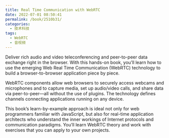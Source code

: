 ```yaml
---
title: Real Time Communication with WebRTC
date: 2022-07-01 08:50:41
permalink: /book/2510b31/
categories:
  - 技术科技
tags:
  - WebRTC
  - 音视频
---
```


Deliver rich audio and video teleconferencing and peer-to-peer data exchange right in the browser. With this hands-on book, you’ll learn how to use the emerging Web Real Time Communication (WebRTC) technology to build a browser-to-browser application piece by piece.

WebRTC components allow web browsers to securely access webcams and microphones and to capture media, set up audio/video calls, and share data via peer-to-peer—all without the use of plugins. The technology defines channels connecting applications running on any device.

This book’s learn-by-example approach is ideal not only for web programmers familiar with JavaScript, but also for real-time application architects who understand the inner workings of Internet protocols and communication paradigms. You’ll learn WebRTC theory and work with exercises that you can apply to your own projects.

<!-- more -->

<BookShelf
album="https://cdn.jsdelivr.net/gh/jonsam-ng/image-hosting@master/oxygen-space/image.3qexj0c2oas0.webp"
title="Real-Time Communication with WebRTC"
author="Salvatore Loreto / Simon Pietro Romano"
intro="Deliver rich audio and video teleconferencing and peer-to-peer data exchange right in the browser. With this hands-on book, you’ll learn how to use the emerging Web Real Time Communication (WebRTC) technology to build a browser-to-browser application piece by piece."
:tags="['WebRTC', '音视频']"
lang="英文"
:pages="163"
link="https://www.aliyundrive.com/s/ekkRMHwM98f"
douban="https://book.douban.com/subject/25849712/"
/>

